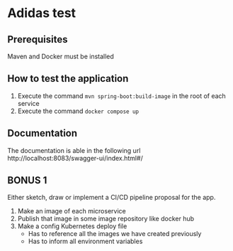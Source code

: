 # Adidas test


## Prerequisites

Maven and Docker must be installed

## How to test the application

1. Execute the command `mvn spring-boot:build-image` in the root of each service
2. Execute the command `docker compose up`

## Documentation

The documentation is able in the following url http://localhost:8083/swagger-ui/index.html#/

## BONUS 1
Either sketch, draw or implement a CI/CD pipeline proposal for the app.
    
 1. Make an image of each microservice
 2. Publish that image in some image repository like docker hub
 3. Make a config Kubernetes deploy file
    - Has to reference all the images we have created previously
    - Has to inform all environment variables